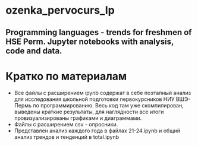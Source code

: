 # ozenka_pervocurs_lp
Programming languages - trends for freshmen of HSE Perm. Jupyter notebooks with analysis, code and data.
---

# Кратко по материалам
- Все файлы с расширением ipynb содержат в себе поэтапный анализ для исследования школьной подготовки первокурсников НИУ ВШЭ-Пермь по программированию. Весь код там уже скомпилирован, выведены краткие результаты, для наглядности все итоги провизуализированы графиками и диаграммами.
- Файлы с расширением csv - опросники.
- Представлен анализ каждого года в файлах 21-24.ipynb и общий анализ трендов и тенденций в total.ipynb

